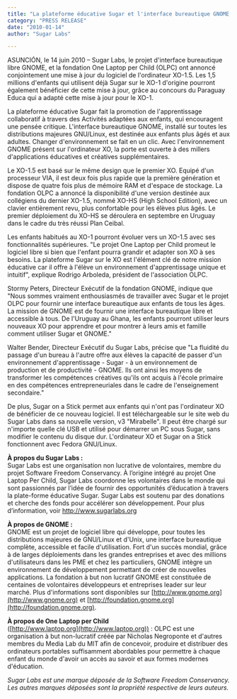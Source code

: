 ```yaml
---
title: "La plateforme éducative Sugar et l'interface bureautique GNOME désormais présents sur le nouvel XO 1.5 de la fondation OLPC, ainsi que le nouveau modèle XO-HS High School Edition"
category: "PRESS RELEASE"
date: "2010-01-14"
author: "Sugar Labs"

---
```

<!-- markdownlint-disable -->

ASUNCIÓN, le 14 juin 2010 – Sugar Labs, le projet d'interface bureautique libre GNOME, et la fondation One Laptop per Child (OLPC) ont annoncé conjointement une mise à jour du logiciel de l'ordinateur XO-1.5. Les 1,5 millions d'enfants qui utilisent déjà Sugar sur le XO-1 d'origine pourront également bénéficier de cette mise à jour, grâce au concours du Paraguay Educa qui a adapté cette mise à jour pour le XO-1.

La plateforme éducative Sugar fait la promotion de l'apprentissage collaboratif à travers des Activités adaptées aux enfants, qui encouragent une pensée critique. L'interface bureautique GNOME, installé sur toutes les distributions majeures GNU/Linux, est destinée aux enfants plus âgés et aux adultes. Changer d'environnement se fait en un clic. Avec l'environnement GNOME présent sur l'ordinateur XO, la porte est ouverte à des millers d'applications éducatives et créatives supplémentaires.

Le XO-1.5 est basé sur le même design que le premier XO. Equipé d'un processeur VIA, il est deux fois plus rapide que la première génération et dispose de quatre fois plus de mémoire RAM et d'espace de stockage. La fondation OLPC a annoncé la disponibilité d'une version destinée aux collégiens du dernier XO-1.5, nommé XO-HS (High School Edition), avec un clavier entièrement revu, plus confortable pour les élèves plus âgés. Le premier déploiement du XO-HS se déroulera en septembre en Uruguay dans le cadre du très réussi Plan Ceibal.

Les enfants habitués au XO-1 pourront évoluer vers un XO-1.5 avec ses fonctionnalités supérieures. "Le projet One Laptop per Child promeut le logiciel libre si bien que l'enfant pourra grandir et adapter son XO à ses besoins. La plateforme Sugar sur le XO est l'élément clé de notre mission éducative car il offre à l'élève un environnement d'apprentissage unique et intuitif", explique Rodrigo Arboleda, président de l'association OLPC.

Stormy Peters, Directeur Exécutif de la fondation GNOME, indique que "Nous sommes vraiment enthousiasmés de travailler avec Sugar et le projet OLPC pour fournir une interface bureautique aux enfants de tous les âges. La mission de GNOME est de fournir une interface bureautique libre et accessible à tous. De l'Uruguay au Ghana, les enfants pourront utiliser leurs nouveaux XO pour apprendre et pour montrer à leurs amis et famille comment utiliser Sugar et GNOME."

Walter Bender, Directeur Exécutif du Sugar Labs, précise que "La fluidité du passage d'un bureau à l'autre offre aux élèves la capacité de passer d'un environnement d'apprentissage - Sugar - à un environnement de production et de productivité - GNOME. Ils ont ainsi les moyens de transformer les compétences créatives qu'ils ont acquis à l'école primaire en des compétences entrepreneuriales dans le cadre de l'enseignement secondaire."

De plus, Sugar on a Stick permet aux enfants qui n'ont pas l'ordinateur XO de bénéficier de ce nouveau logiciel. Il est téléchargeable sur le site web du Sugar Labs dans sa nouvelle version, v3 "Mirabelle". Il peut être chargé sur n'importe quelle clé USB et utilisé pour démarrer un PC sous Sugar, sans modifier le contenu du disque dur. L'ordinateur XO et Sugar on a Stick fonctionnent avec Fedora GNU/Linux.

**À propos du Sugar Labs :**  
Sugar Labs est une organisation non lucrative de volontaires, membre du projet Software Freedom Conservancy. À l’origine intégré au projet One Laptop Per Child, Sugar Labs coordonne les volontaires dans le monde qui sont passionnés par l’idée de fournir des opportunités d’éducation à travers la plate-forme éducative Sugar. Sugar Labs est soutenu par des donations et cherche des fonds pour accélérer son développement. Pour plus d’information, voir <http://www.sugarlabs.org>

**À propos de GNOME :**  
GNOME est un projet de logiciel libre qui développe, pour toutes les distributions majeures de GNU/Linux et d'Unix, une interface bureautique complète, accessible et facile d'utilisation. Fort d'un succès mondial, grâce à de larges déploiements dans les grandes entreprises et avec des millions d'utilisateurs dans les PME et chez les particuliers, GNOME intègre un environnement de développement permettant de créer de nouvelles applications. La fondation à but non lucratif GNOME est constituée de centaines de volontaires développeurs et entreprises leader sur leur marché. Plus d'informations sont disponibles sur [http://www.gnome.org](http://www.gnome.org) et [http://foundation.gnome.org](http://foundation.gnome.org).

**À propos de One Laptop per Child**  
([http://www.laptop.org](http://www.laptop.org)) : OLPC est une organisation à but non-lucratif créée par Nicholas Negroponte et d'autres membres du Media Lab du MIT afin de concevoir, produire et distribuer des ordinateurs portables suffisamment abordables pour permettre à chaque enfant du monde d'avoir un accès au savoir et aux formes modernes d'éducation.

*Sugar Labs est une marque déposée de la Software Freedom Conservancy. Les autres marques déposées sont la propriété respective de leurs auteurs.*